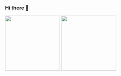 ### Hi there 👋

<a href="https://github.com/mikaellafs">
<img height="180em" src="https://github-readme-total-stats.vercel.app/api?username=mikaellafs&show_icons=true&theme=dracula&include_all_commits=true&count_private=true&bg_color=00000000&border_color=949CA540&text_color=949CA5&title_color=58a6ff&icon_color=58a6ff"/> 
<img height="180em" src="https://github-readme-total-stats.vercel.app/api/top-langs/?username=mikaellafs&layout=compact&langs_count=8&theme=dracula&bg_color=00000000&border_color=949CA540&text_color=949CA5&title_color=58a6ff"/><br><br>

